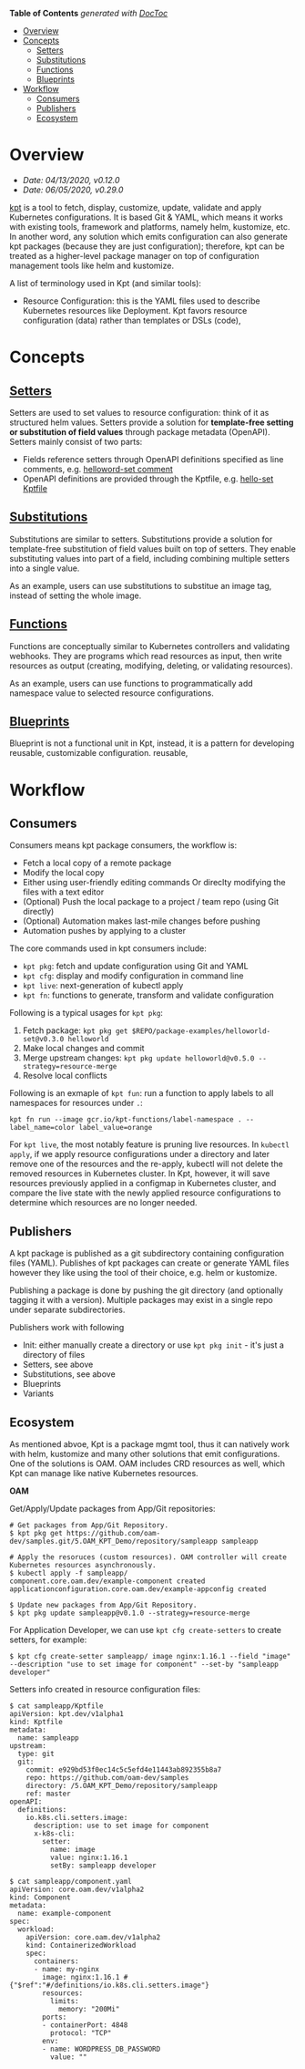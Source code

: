<!-- START doctoc generated TOC please keep comment here to allow auto update -->
<!-- DON'T EDIT THIS SECTION, INSTEAD RE-RUN doctoc TO UPDATE -->
**Table of Contents**  *generated with [DocToc](https://github.com/thlorenz/doctoc)*

- [Overview](#overview)
- [Concepts](#concepts)
  - [Setters](#setters)
  - [Substitutions](#substitutions)
  - [Functions](#functions)
  - [Blueprints](#blueprints)
- [Workflow](#workflow)
  - [Consumers](#consumers)
  - [Publishers](#publishers)
  - [Ecosystem](#ecosystem)

<!-- END doctoc generated TOC please keep comment here to allow auto update -->

# Overview

- *Date: 04/13/2020, v0.12.0*
- *Date: 06/05/2020, v0.29.0*

[kpt](https://googlecontainertools.github.io/kpt/) is a tool to fetch, display, customize, update,
validate and apply Kubernetes configurations. It is based Git & YAML, which means it works with
existing tools, framework and platforms, namely helm, kustomize, etc. In another word, any solution
which emits configuration can also generate kpt packages (because they are just configuration);
therefore, kpt can be treated as a higher-level package manager on top of configuration management
tools like helm and kustomize.

A list of terminology used in Kpt (and similar tools):
- Resource Configuration: this is the YAML files used to describe Kubernetes resources like Deployment.
  Kpt favors resource configuration (data) rather than templates or DSLs (code),

# Concepts

## [Setters](https://googlecontainertools.github.io/kpt/guides/producer/setters/)

Setters are used to set values to resource configuration: think of it as structured helm values.
Setters provide a solution for **template-free setting or substitution of field values** through
package metadata (OpenAPI). Setters mainly consist of two parts:
- Fields reference setters through OpenAPI definitions specified as line comments, e.g. [helloword-set comment](https://github.com/GoogleContainerTools/kpt/blob/v0.29.0/package-examples/helloworld-set/deploy.yaml#L23)
- OpenAPI definitions are provided through the Kptfile, e.g. [hello-set Kptfile](https://github.com/GoogleContainerTools/kpt/blob/v0.29.0/package-examples/helloworld-set/Kptfile#L7)

## [Substitutions](https://googlecontainertools.github.io/kpt/guides/producer/substitutions/)

Substitutions are similar to setters. Substitutions provide a solution for template-free substitution
of field values built on top of setters. They enable substituting values into part of a field,
including combining multiple setters into a single value.

As an example, users can use substitutions to substitue an image tag, instead of setting the whole
image.

## [Functions](https://googlecontainertools.github.io/kpt/guides/producer/functions/)

Functions are conceptually similar to Kubernetes controllers and validating webhooks. They are
programs which read resources as input, then write resources as output (creating, modifying, deleting,
or validating resources).

As an example, users can use functions to programmatically add namespace value to selected resource
configurations.

## [Blueprints](https://googlecontainertools.github.io/kpt/guides/producer/blueprint/)

Blueprint is not a functional unit in Kpt, instead, it is a pattern for developing reusable,
customizable configuration. reusable,

# Workflow

## Consumers

Consumers means kpt package consumers, the workflow is:
- Fetch a local copy of a remote package
- Modify the local copy
- Either using user-friendly editing commands Or direclty modifying the files with a text editor
- (Optional) Push the local package to a project / team repo (using Git directly)
- (Optional) Automation makes last-mile changes before pushing
- Automation pushes by applying to a cluster

The core commands used in kpt consumers include:
- `kpt pkg`: fetch and update configuration using Git and YAML
- `kpt cfg`: display and modify configuration in command line
- `kpt live`: next-generation of kubectl apply
- `kpt fn`: functions to generate, transform and validate configuration

Following is a typical usages for `kpt pkg`:
1. Fetch package: `kpt pkg get $REPO/package-examples/helloworld-set@v0.3.0 helloworld`
1. Make local changes and commit
1. Merge upstream changes: `kpt pkg update helloworld@v0.5.0 --strategy=resource-merge`
1. Resolve local conflicts

Following is an exmaple of `kpt fun`: run a function to apply labels to all namespaces for resources under `.`:

```
kpt fn run --image gcr.io/kpt-functions/label-namespace . -- label_name=color label_value=orange
```

For `kpt live`, the most notably feature is pruning live resources. In `kubectl apply`, if we apply
resource configurations under a directory and later remove one of the resources and the re-apply,
kubectl will not delete the removed resources in Kubernetes cluster. In Kpt, however, it will save
resources previously applied in a configmap in Kubernetes cluster, and compare the live state with
the newly applied resource configurations to determine which resources are no longer needed.

## Publishers

A kpt package is published as a git subdirectory containing configuration files (YAML). Publishes of
kpt packages can create or generate YAML files however they like using the tool of their choice, e.g.
helm or kustomize.

Publishing a package is done by pushing the git directory (and optionally tagging it with a version).
Multiple packages may exist in a single repo under separate subdirectories.

Publishers work with following
- Init: either manually create a directory or use `kpt pkg init` - it's just a directory of files
- Setters, see above
- Substitutions, see above
- Blueprints
- Variants

## Ecosystem

As mentioned abvoe, Kpt is a package mgmt tool, thus it can natively work with helm, kustomize and
many other solutions that emit configurations. One of the solutions is OAM. OAM includes CRD resources
as well, which Kpt can manage like native Kubernetes resources.

**OAM**

Get/Apply/Update packages from App/Git repositories:

```shell
# Get packages from App/Git Repository.
$ kpt pkg get https://github.com/oam-dev/samples.git/5.OAM_KPT_Demo/repository/sampleapp sampleapp

# Apply the resoruces (custom resources). OAM controller will create Kubernetes resources asynchronously.
$ kubectl apply -f sampleapp/
component.core.oam.dev/example-component created
applicationconfiguration.core.oam.dev/example-appconfig created

$ Update new packages from App/Git Repository.
$ kpt pkg update sampleapp@v0.1.0 --strategy=resource-merge
```

For Application Developer, we can use `kpt cfg create-setters` to create setters, for example:

```
$ kpt cfg create-setter sampleapp/ image nginx:1.16.1 --field "image" --description "use to set image for component" --set-by "sampleapp developer"
```

Setters info created in resource configuration files:

```
$ cat sampleapp/Kptfile
apiVersion: kpt.dev/v1alpha1
kind: Kptfile
metadata:
  name: sampleapp
upstream:
  type: git
  git:
    commit: e929bd53f0ec14c5c5efd4e11443ab892355b8a7
    repo: https://github.com/oam-dev/samples
    directory: /5.OAM_KPT_Demo/repository/sampleapp
    ref: master
openAPI:
  definitions:
    io.k8s.cli.setters.image:
      description: use to set image for component
      x-k8s-cli:
        setter:
          name: image
          value: nginx:1.16.1
          setBy: sampleapp developer

$ cat sampleapp/component.yaml
apiVersion: core.oam.dev/v1alpha2
kind: Component
metadata:
  name: example-component
spec:
  workload:
    apiVersion: core.oam.dev/v1alpha2
    kind: ContainerizedWorkload
    spec:
      containers:
      - name: my-nginx
        image: nginx:1.16.1 # {"$ref":"#/definitions/io.k8s.cli.setters.image"}
        resources:
          limits:
            memory: "200Mi"
        ports:
        - containerPort: 4848
          protocol: "TCP"
        env:
        - name: WORDPRESS_DB_PASSWORD
          value: ""
```
